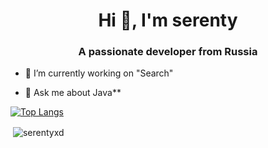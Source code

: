<h1 align="center">Hi 👋, I'm serenty</h1>
<h3 align="center">A passionate developer from Russia</h3>

- 🔭 I’m currently working on "Search"

- 💬 Ask me about Java**

[![Top Langs](https://github-readme-stats.vercel.app/api/top-langs/?username=serentyxd&layout=compact)](https://github.com/anuraghazra/github-readme-stats)

<p>&nbsp;<img align="center" src="https://github-readme-stats.vercel.app/api?username=serentyxd&show_icons=true&locale=en" alt="serentyxd" /></p>

